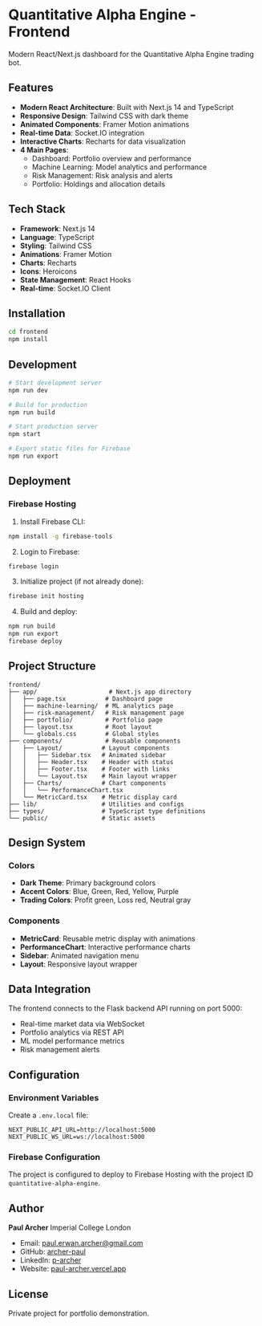 # Quantitative Alpha Engine - Frontend

Modern React/Next.js dashboard for the Quantitative Alpha Engine trading bot.

## Features

- **Modern React Architecture**: Built with Next.js 14 and TypeScript
- **Responsive Design**: Tailwind CSS with dark theme
- **Animated Components**: Framer Motion animations
- **Real-time Data**: Socket.IO integration
- **Interactive Charts**: Recharts for data visualization
- **4 Main Pages**:
  - Dashboard: Portfolio overview and performance
  - Machine Learning: Model analytics and performance
  - Risk Management: Risk analysis and alerts
  - Portfolio: Holdings and allocation details

## Tech Stack

- **Framework**: Next.js 14
- **Language**: TypeScript
- **Styling**: Tailwind CSS
- **Animations**: Framer Motion
- **Charts**: Recharts
- **Icons**: Heroicons
- **State Management**: React Hooks
- **Real-time**: Socket.IO Client

## Installation

```bash
cd frontend
npm install
```

## Development

```bash
# Start development server
npm run dev

# Build for production
npm run build

# Start production server
npm start

# Export static files for Firebase
npm run export
```

## Deployment

### Firebase Hosting

1. Install Firebase CLI:
```bash
npm install -g firebase-tools
```

2. Login to Firebase:
```bash
firebase login
```

3. Initialize project (if not already done):
```bash
firebase init hosting
```

4. Build and deploy:
```bash
npm run build
npm run export
firebase deploy
```

## Project Structure

```
frontend/
├── app/                    # Next.js app directory
│   ├── page.tsx           # Dashboard page
│   ├── machine-learning/  # ML analytics page
│   ├── risk-management/   # Risk management page
│   ├── portfolio/         # Portfolio page
│   ├── layout.tsx         # Root layout
│   └── globals.css        # Global styles
├── components/            # Reusable components
│   ├── Layout/           # Layout components
│   │   ├── Sidebar.tsx   # Animated sidebar
│   │   ├── Header.tsx    # Header with status
│   │   ├── Footer.tsx    # Footer with links
│   │   └── Layout.tsx    # Main layout wrapper
│   ├── Charts/           # Chart components
│   │   └── PerformanceChart.tsx
│   └── MetricCard.tsx    # Metric display card
├── lib/                  # Utilities and configs
├── types/                # TypeScript type definitions
└── public/               # Static assets
```

## Design System

### Colors
- **Dark Theme**: Primary background colors
- **Accent Colors**: Blue, Green, Red, Yellow, Purple
- **Trading Colors**: Profit green, Loss red, Neutral gray

### Components
- **MetricCard**: Reusable metric display with animations
- **PerformanceChart**: Interactive performance charts
- **Sidebar**: Animated navigation menu
- **Layout**: Responsive layout wrapper

## Data Integration

The frontend connects to the Flask backend API running on port 5000:

- Real-time market data via WebSocket
- Portfolio analytics via REST API
- ML model performance metrics
- Risk management alerts

## Configuration

### Environment Variables

Create a `.env.local` file:

```env
NEXT_PUBLIC_API_URL=http://localhost:5000
NEXT_PUBLIC_WS_URL=ws://localhost:5000
```

### Firebase Configuration

The project is configured to deploy to Firebase Hosting with the project ID `quantitative-alpha-engine`.

## Author

**Paul Archer**
Imperial College London

- Email: paul.erwan.archer@gmail.com
- GitHub: [archer-paul](https://github.com/archer-paul)
- LinkedIn: [p-archer](https://www.linkedin.com/in/p-archer/)
- Website: [paul-archer.vercel.app](https://paul-archer.vercel.app/)

## License

Private project for portfolio demonstration.